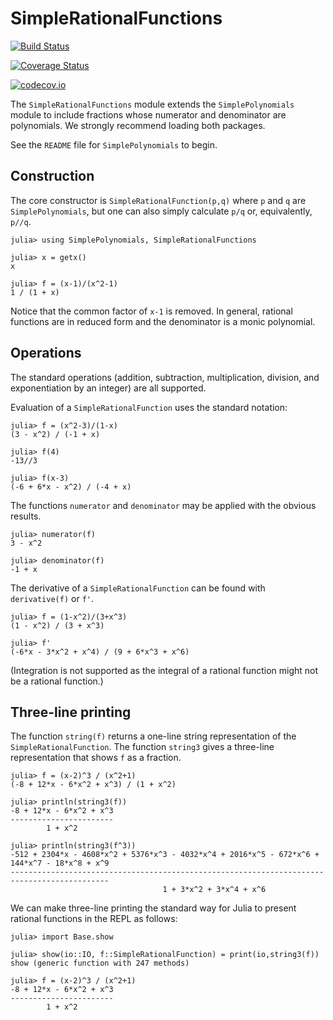 # SimpleRationalFunctions


[![Build Status](https://travis-ci.org/scheinerman/SimpleRationalFunctions.jl.svg?branch=master)](https://travis-ci.org/scheinerman/SimpleRationalFunctions.jl)

[![Coverage Status](https://coveralls.io/repos/scheinerman/SimpleRationalFunctions.jl/badge.svg?branch=master&service=github)](https://coveralls.io/github/scheinerman/SimpleRationalFunctions.jl?branch=master)

[![codecov.io](http://codecov.io/github/scheinerman/SimpleRationalFunctions.jl/coverage.svg?branch=master)](http://codecov.io/github/scheinerman/SimpleRationalFunctions.jl?branch=master)

The `SimpleRationalFunctions` module extends the `SimplePolynomials` module
to include fractions whose numerator and denominator are polynomials.
We strongly recommend loading both packages.

See the `README` file for `SimplePolynomials` to begin.

## Construction

The core constructor is `SimpleRationalFunction(p,q)` where `p` and `q`
are `SimplePolynomials`, but one can also simply calculate `p/q` or, equivalently,
`p//q`.
```
julia> using SimplePolynomials, SimpleRationalFunctions

julia> x = getx()
x

julia> f = (x-1)/(x^2-1)
1 / (1 + x)
```
Notice that the common factor of `x-1` is removed. In general,
rational functions are in reduced form and the denominator is
a monic polynomial.

## Operations

The standard operations (addition, subtraction, multiplication, division,
  and exponentiation by an integer) are all supported.

Evaluation of a `SimpleRationalFunction` uses the standard notation:
```
julia> f = (x^2-3)/(1-x)
(3 - x^2) / (-1 + x)

julia> f(4)
-13//3

julia> f(x-3)
(-6 + 6*x - x^2) / (-4 + x)
```

The functions `numerator` and `denominator` may be applied with
the obvious results.
```
julia> numerator(f)
3 - x^2

julia> denominator(f)
-1 + x
```

The derivative of a `SimpleRationalFunction` can be found with
`derivative(f)` or `f'`.
```
julia> f = (1-x^2)/(3+x^3)
(1 - x^2) / (3 + x^3)

julia> f'
(-6*x - 3*x^2 + x^4) / (9 + 6*x^3 + x^6)
```

(Integration is not supported as the integral of a rational function
might not be a rational function.)

## Three-line printing

The function `string(f)` returns a one-line string representation of
the `SimpleRationalFunction`. The function `string3` gives a three-line
representation that shows `f` as a fraction.
```
julia> f = (x-2)^3 / (x^2+1)
(-8 + 12*x - 6*x^2 + x^3) / (1 + x^2)

julia> println(string3(f))
-8 + 12*x - 6*x^2 + x^3
-----------------------
        1 + x^2

julia> println(string3(f^3))
-512 + 2304*x - 4608*x^2 + 5376*x^3 - 4032*x^4 + 2016*x^5 - 672*x^6 + 144*x^7 - 18*x^8 + x^9
--------------------------------------------------------------------------------------------
                                  1 + 3*x^2 + 3*x^4 + x^6
```

We can make three-line printing the standard way for Julia to present
rational functions in the REPL as follows:
```
julia> import Base.show

julia> show(io::IO, f::SimpleRationalFunction) = print(io,string3(f))
show (generic function with 247 methods)

julia> f = (x-2)^3 / (x^2+1)
-8 + 12*x - 6*x^2 + x^3
-----------------------
        1 + x^2
```

